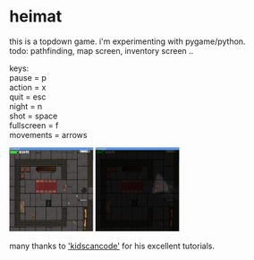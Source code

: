 # heimat

this is a topdown game. i'm experimenting with pygame/python.   
todo: pathfinding, map screen, inventory screen ..
    
keys:   
pause = p   
action = x   
quit = esc   
night = n   
shot = space   
fullscreen = f   
movements = arrows 
    
<img src="https://github.com/nsklaus/heimat/blob/master/img/screen2.png" width="150" height="150"> <img src="https://github.com/nsklaus/heimat/blob/master/img/screen1.png" width="150" height="150">   

many thanks to <a href="https://github.com/kidscancode/pygame_tutorials">'kidscancode'</a> for his excellent tutorials.
